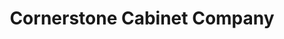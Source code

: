 ---
title: "Cornerstone Cabinet Company"
url: /phoenix/cornerstone-cabinet-company/
shop: Küchen
---